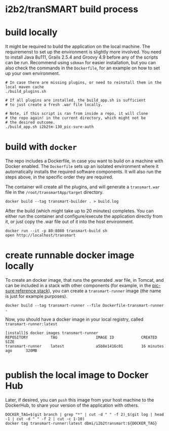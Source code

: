 # i2b2/tranSMART build process

# build locally

It might be required to build the application on the local machine. The requiremenst to set up the environment is slightly more involved. You need to install Java 8u111, Grails 2.5.4 and Groovy 4.9 before any of the scripts can be run. Recommend using `sdkman` for easier installation, but you can also check the commands in the `Dockerfile`, for an example on how to set up your own environment.

```
# In case there are missing plugins, or need to reinstall them in the local maven cache
./build_plugins.sh

# If all plugins are installed, the build_app.sh is sufficient
# to just create a fresh .war file locally.

# Note, if this script is ran from inside a repo, it will clone
# the repo again! in the current directory, which might not be
# the desired outcome.
./build_app.sh i2b2tm-130_pic-sure-auth

```

# build with `docker`

The repo includes a Dockerfile, in case you want to build on a machine with Docker enabled. The `Dockerfile` sets up an isolated environment where it automatically installs the required software components. It will also run the steps above, in the specific order they are required.

The container will create all the plugins, and will generate a `transmart.war` file in the `/root/transmartApp/target` directory.

```
docker build --tag transmart-builder . > build.log

```

After the build (which might take up to 20 minutes) completes. You can either run the container and configure/execute the application directly from it, or just copy the .war file out of it into the host environment.

```
docker run --it -p 80:8080 transmart-build sh
open http://localhost/transmart

```

# create runnable docker image locally

To create an docker image, that runs the generated .war file, in Tomcat, and can be included in a stack with other components (for example, in the [pic-sure reference stack](https://github.com/hms-dbmi/pic-sure-i2b2-transmart)), you can create a `transmart-runner` image (the name is just for example purposes).

```
docker build --tag transmart-runner --file Dockerfile-transmart-runner .

```

Now, you should have a docker image in your local registry, called `transmart-runner:latest`

```
[install]$ docker images transmart-runner
REPOSITORY          TAG                 IMAGE ID            CREATED             SIZE
transmart-runner    latest              a5b8e1416c01        16 minutes ago      320MB


```

# publish the local image to Docker Hub
Later, if desired, you can `push` this image from your host machine to the DockerHub, to share your version of the application with others.

```
DOCKER_TAG=$(git branch | grep "*" | cut -d " " -f 2)_$(git log | head -1 | cut -d " " -f 2 | cut -c 1-10)
docker tag transmart-runner:latest dbmi/i2b2transmart:${DOCKER_TAG}
